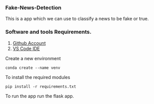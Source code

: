 ### Fake-News-Detection
This is a app which we can use to classify a news to be fake or true.


### Software and tools Requirements.

1. [Github Account](https://github.com)
2. [VS Code IDE](https://code.visualstudio.com/)



Create a new environment

```
conda create --name venv
```

To install the required modules

```
pip install -r requirements.txt
```

To run the app run the flask app.
